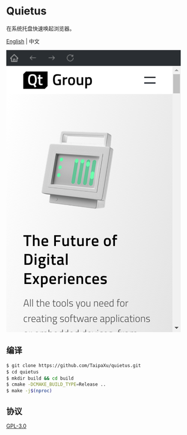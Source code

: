 # Quietus

在系统托盘快速唤起浏览器。

[English](./README.md) | 中文

![](./app.png)

## 编译

```sh
$ git clone https://github.com/TaipaXu/quietus.git
$ cd quietus
$ mkdir build && cd build
$ cmake -DCMAKE_BUILD_TYPE=Release ..
$ make -j$(nproc)
```

## 协议

[GPL-3.0](LICENSE)
